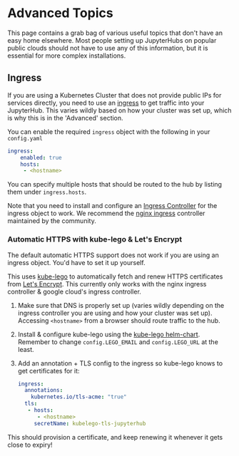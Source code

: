 # Advanced Topics

This page contains a grab bag of various useful topics that don't have an easy
home elsewhere. Most people setting up JupyterHubs on popular public clouds
should not have to use any of this information, but it is essential for more
complex installations.

## Ingress

If you are using a Kubernetes Cluster that does not provide public IPs for
services directly, you need to use
an [ingress](https://kubernetes.io/docs/concepts/services-networking/ingress/) 
to get traffic into your JupyterHub. This varies wildly
based on how your cluster was set up, which is why this is in the 'Advanced' section.

You can enable the required `ingress` object with the following in your
`config.yaml`

```yaml
ingress:
    enabled: true
    hosts:
     - <hostname>
```

You can specify multiple hosts that should be routed to the hub by listing them
under `ingress.hosts`.

Note that you need to install and configure an
[Ingress Controller](https://kubernetes.io/docs/concepts/services-networking/ingress/#ingress-controllers) 
for the ingress object to work. We recommend the
[nginx ingress](https://github.com/kubernetes/charts/tree/master/stable/nginx-ingress)
controller maintained by the community.

### Automatic HTTPS with kube-lego & Let's Encrypt

The default automatic HTTPS support does not work if you are using an ingress
object. You'd have to set it up yourself.


This uses [kube-lego](https://github.com/jetstack/kube-lego) to automatically
fetch and renew HTTPS certificates
from [Let's Encrypt](https://letsencrypt.org/). This currently only works with
the nginx ingress controller & google cloud's ingress controller.

1. Make sure that DNS is properly set up (varies wildly depending on the ingress
   controller you are using and how your cluster was set up). Accessing
   `<hostname>` from a browser should route traffic to the hub.
2. Install & configure kube-lego using the
   [kube-lego helm-chart](https://github.com/kubernetes/charts/tree/master/stable/kube-lego).
   Remember to change `config.LEGO_EMAIL` and `config.LEGO_URL` at the least.
3. Add an annotation + TLS config to the ingress so kube-lego knows to get certificates for
   it:

   ```yaml
   ingress:
     annotations:
       kubernetes.io/tls-acme: "true"
     tls:
      - hosts:
         - <hostname>
        secretName: kubelego-tls-jupyterhub
   ```

This should provision a certificate, and keep renewing it whenever it gets close
to expiry!
